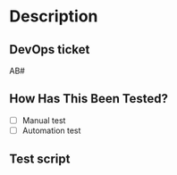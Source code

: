 # Description

## DevOps ticket

AB#

## How Has This Been Tested?

- [ ] Manual test
- [ ] Automation test

## Test script
